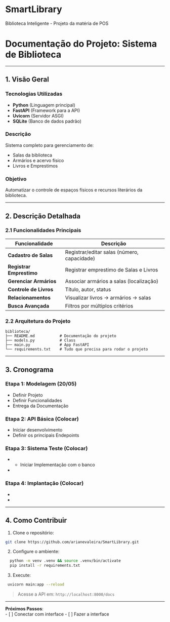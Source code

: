 # SmartLibrary
Biblioteca Inteligente -  Projeto da matéria de POS
# Documentação do Projeto: Sistema de Biblioteca

---

## 1. Visão Geral

### Tecnologias Utilizadas
- **Python** (Linguagem principal)
- **FastAPI** (Framework para a API)
- **Uvicorn** (Servidor ASGI)
- **SQLite** (Banco de dados padrão)  

### Descrição
Sistema completo para gerenciamento de:  
- Salas da biblioteca  
- Armários e acervo físico  
- Livros e Emprestimos 

### Objetivo
Automatizar o controle de espaços físicos e recursos literários da biblioteca.  


---

## 2. Descrição Detalhada

### 2.1 Funcionalidades Principais

| Funcionalidade          | Descrição                                  |
|-------------------------|--------------------------------------------|
| **Cadastro de Salas**   | Registrar/editar salas (número, capacidade)|
| **Registrar Emprestimo**| Registrar emprestimo de Salas e Livros    |
| **Gerenciar Armários**  | Associar armários a salas (localização)   |
| **Controle de Livros**  | Título, autor, status                    |
| **Relacionamentos**     | Visualizar livros → armários → salas      |
| **Busca Avançada**      | Filtros por múltiplos critérios           |

### 2.2 Arquitetura do Projeto

```
biblioteca/
├── README.md           # Documentação do projeto
├── models.py           # Class 
├── main.py             # App FastAPI
└── requirements.txt    # Tudo que precisa para rodar o projeto
 ```
---

## 3. Cronograma

### Etapa 1: Modelagem (20/05)
- Definir Projeto   
- Definir Funcionalidades 
- Entrega da Documentação  

### Etapa 2: API Básica (Colocar)
- Iniciar desenvolvimento 
- Definir os principais Endepoints 


### Etapa 3: Sistema Teste (Colocar)
- - Iniciar Implementação com o banco 
- 

### Etapa 4: Implantação (Colocar)
-
-  

---

## 4. Como Contribuir

1. Clone o repositório:
```bash
git clone https://github.com/arianevaleira/SmartLibrary.git
```

2. Configure o ambiente:
```bash
  python -m venv .venv && source .venv/bin/activate
  pip install -r requirements.txt
```
3. Execute:
 ```bash
  uvicorn main:app --reload
```

> Acesse a API em: `http://localhost:8000/docs`  

---

**Próximos Passos**:  
    - [ ] Conectar com interface 
    - [ ] Fazer a interface 
```